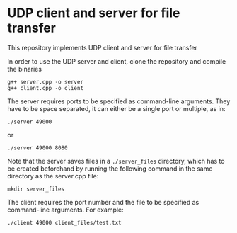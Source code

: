 # UDP client and server for file transfer
This repository implements UDP client and server for file transfer

In order to use the UDP server and client, clone the repository and compile the binaries
```
g++ server.cpp -o server
g++ client.cpp -o client
```
The server requires ports to be specified as command-line arguments. They have to be space separated, it can either be a single port or multiple, as in:
```
./server 49000
```
or
```
./server 49000 8080
```
Note that the server saves files in a `./server_files` directory, which has to be created beforehand by running the following command in the same directory as the server.cpp file:
```
mkdir server_files
```

The client requires the port number and the file to be specified as command-line arguments. For example:
```
./client 49000 client_files/test.txt
```

